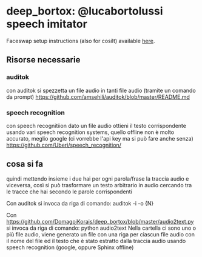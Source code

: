 # deep_bortox: @lucabortolussi speech imitator

Faceswap setup instructions (also for cosilt) available [here](./INSTALL.md).


## Risorse necessarie
### auditok
con auditok si spezzetta un file audio in tanti file audio (tramite un comando da prompt)
https://github.com/amsehili/auditok/blob/master/README.md

### speech recognition
con speech recognitiion dato un file audio ottieni il testo corrispondente usando vari speech recognition systems, quello offline non è molto accurato, meglio google (ci vorrebbe l'api key ma si può fare anche senza)
https://github.com/Uberi/speech_recognition/


## cosa si fa
quindi mettendo insieme i due hai per ogni parola/frase la traccia audio e viceversa, così si può trasformare un testo arbitrario in audio cercando tra le tracce che hai secondo le parole corrispondenti

Con auditok si invoca da riga di comando: auditok -i <inputFilePath> -o {N}<outputFile>

Con https://github.com/DomagojKorais/deep_bortox/blob/master/audio2text.py si invoca da riga di comando: python audio2text <directoryWithAudioFiles>
Nella cartella <directoryWithAudioFiles> ci sono uno o più file audio, viene generato un file con una riga per ciascun file audio con il nome del file ed il testo che è stato estratto dalla traccia audio usando speech recognition (google, oppure Sphinx offline)


